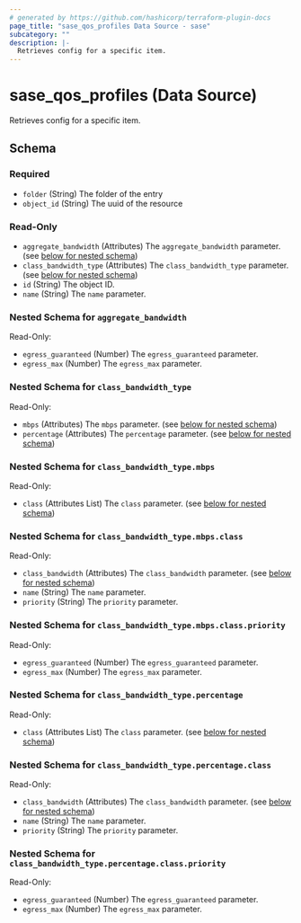 ```yaml
---
# generated by https://github.com/hashicorp/terraform-plugin-docs
page_title: "sase_qos_profiles Data Source - sase"
subcategory: ""
description: |-
  Retrieves config for a specific item.
---
```


# sase_qos_profiles (Data Source)

Retrieves config for a specific item.



<!-- schema generated by tfplugindocs -->
## Schema

### Required

- `folder` (String) The folder of the entry
- `object_id` (String) The uuid of the resource

### Read-Only

- `aggregate_bandwidth` (Attributes) The `aggregate_bandwidth` parameter. (see [below for nested schema](#nestedatt--aggregate_bandwidth))
- `class_bandwidth_type` (Attributes) The `class_bandwidth_type` parameter. (see [below for nested schema](#nestedatt--class_bandwidth_type))
- `id` (String) The object ID.
- `name` (String) The `name` parameter.

<a id="nestedatt--aggregate_bandwidth"></a>
### Nested Schema for `aggregate_bandwidth`

Read-Only:

- `egress_guaranteed` (Number) The `egress_guaranteed` parameter.
- `egress_max` (Number) The `egress_max` parameter.


<a id="nestedatt--class_bandwidth_type"></a>
### Nested Schema for `class_bandwidth_type`

Read-Only:

- `mbps` (Attributes) The `mbps` parameter. (see [below for nested schema](#nestedatt--class_bandwidth_type--mbps))
- `percentage` (Attributes) The `percentage` parameter. (see [below for nested schema](#nestedatt--class_bandwidth_type--percentage))

<a id="nestedatt--class_bandwidth_type--mbps"></a>
### Nested Schema for `class_bandwidth_type.mbps`

Read-Only:

- `class` (Attributes List) The `class` parameter. (see [below for nested schema](#nestedatt--class_bandwidth_type--mbps--class))

<a id="nestedatt--class_bandwidth_type--mbps--class"></a>
### Nested Schema for `class_bandwidth_type.mbps.class`

Read-Only:

- `class_bandwidth` (Attributes) The `class_bandwidth` parameter. (see [below for nested schema](#nestedatt--class_bandwidth_type--mbps--class--class_bandwidth))
- `name` (String) The `name` parameter.
- `priority` (String) The `priority` parameter.

<a id="nestedatt--class_bandwidth_type--mbps--class--class_bandwidth"></a>
### Nested Schema for `class_bandwidth_type.mbps.class.priority`

Read-Only:

- `egress_guaranteed` (Number) The `egress_guaranteed` parameter.
- `egress_max` (Number) The `egress_max` parameter.




<a id="nestedatt--class_bandwidth_type--percentage"></a>
### Nested Schema for `class_bandwidth_type.percentage`

Read-Only:

- `class` (Attributes List) The `class` parameter. (see [below for nested schema](#nestedatt--class_bandwidth_type--percentage--class))

<a id="nestedatt--class_bandwidth_type--percentage--class"></a>
### Nested Schema for `class_bandwidth_type.percentage.class`

Read-Only:

- `class_bandwidth` (Attributes) The `class_bandwidth` parameter. (see [below for nested schema](#nestedatt--class_bandwidth_type--percentage--class--class_bandwidth))
- `name` (String) The `name` parameter.
- `priority` (String) The `priority` parameter.

<a id="nestedatt--class_bandwidth_type--percentage--class--class_bandwidth"></a>
### Nested Schema for `class_bandwidth_type.percentage.class.priority`

Read-Only:

- `egress_guaranteed` (Number) The `egress_guaranteed` parameter.
- `egress_max` (Number) The `egress_max` parameter.


